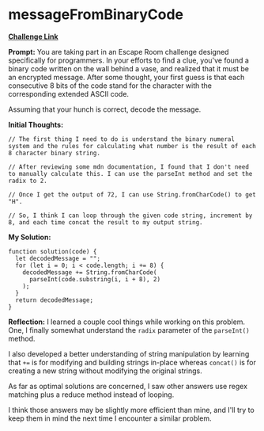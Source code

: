 # messageFromBinaryCode

[**Challenge Link**](https://app.codesignal.com/arcade/intro/level-12/sCpwzJCyBy2tDSxKW)

**Prompt:** You are taking part in an Escape Room challenge designed specifically for programmers. In your efforts to find a clue, you've found a binary code written on the wall behind a vase, and realized that it must be an encrypted message. After some thought, your first guess is that each consecutive 8 bits of the code stand for the character with the corresponding extended ASCII code.

Assuming that your hunch is correct, decode the message.

**Initial Thoughts:**

```
// The first thing I need to do is understand the binary numeral system and the rules for calculating what number is the result of each 8 character binary string.

// After reviewing some mdn documentation, I found that I don't need to manually calculate this. I can use the parseInt method and set the radix to 2.

// Once I get the output of 72, I can use String.fromCharCode() to get "H".

// So, I think I can loop through the given code string, increment by 8, and each time concat the result to my output string.
```

**My Solution:**

```
function solution(code) {
  let decodedMessage = "";
  for (let i = 0; i < code.length; i += 8) {
    decodedMessage += String.fromCharCode(
      parseInt(code.substring(i, i + 8), 2)
    );
  }
  return decodedMessage;
}
```

**Reflection:** I learned a couple cool things while working on this problem. One, I finally somewhat understand the `radix` parameter of the `parseInt()` method.

I also developed a better understanding of string manipulation by learning that `+=` is for modifying and building strings in-place whereas `concat()` is for creating a new string without modifying the original strings.

As far as optimal solutions are concerned, I saw other answers use regex matching plus a reduce method instead of looping.

I think those answers may be slightly more efficient than mine, and I'll try to keep them in mind the next time I encounter a similar problem.
